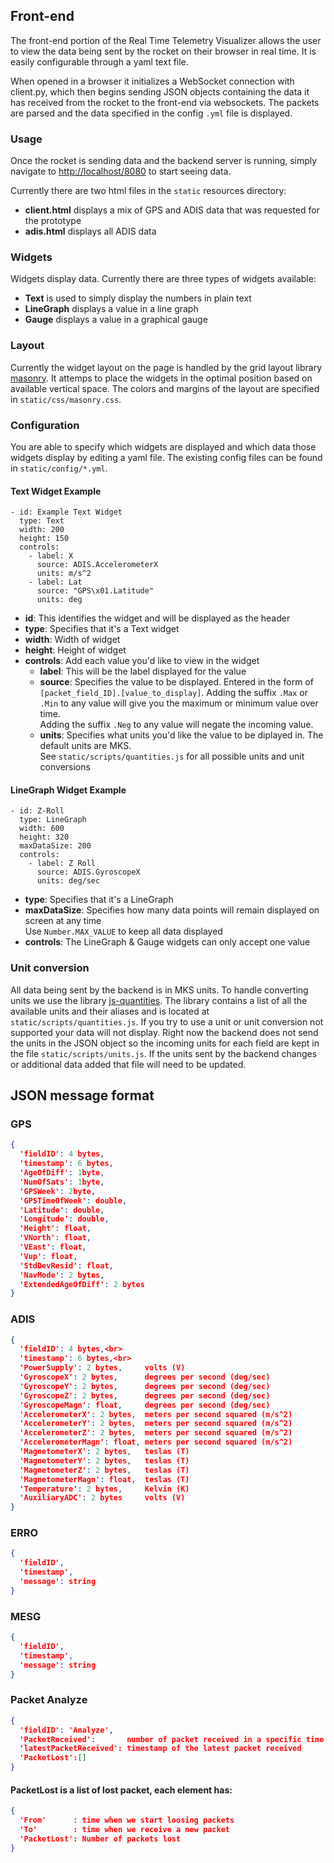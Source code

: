 ## Front-end

The front-end portion of the Real Time Telemetry Visualizer allows the user to view the data being sent by the rocket on their browser in real time.  It is easily configurable through a yaml text file.

When opened in a browser it initializes a WebSocket connection with client.py, which then begins sending JSON objects containing the data it has received from the rocket to the front-end via websockets.  The packets are parsed and the data specified in the config ```.yml``` file is displayed.

### Usage

Once the rocket is sending data and the backend server is running, simply navigate to [http://localhost/8080](http://localhost/8080) to start seeing data.

Currently there are two html files in the ```static``` resources directory:
* **client.html** displays a mix of GPS and ADIS data that was requested for the prototype
* **adis.html** displays all ADIS data

### Widgets

Widgets display data.  Currently there are three types of widgets available:
* **Text** is used to simply display the numbers in plain text
* **LineGraph** displays a value in a line graph
* **Gauge** displays a value in a graphical gauge

### Layout

Currently the widget layout on the page is handled by the grid layout library [masonry](http://masonry.desandro.com/).  It attemps to place the widgets in the optimal position based on available vertical space.  The colors and margins of the layout are specified in ```static/css/masonry.css```.

### Configuration

You are able to specify which widgets are displayed and which data those widgets display by editing a yaml file.  The existing config files can be found in ```static/config/*.yml```.

#### Text Widget Example
    - id: Example Text Widget
      type: Text
      width: 200
      height: 150
      controls:
        - label: X
          source: ADIS.AccelerometerX
          units: m/s^2
        - label: Lat
          source: "GPS\x01.Latitude"
          units: deg

* **id**:	This identifies the widget and will be displayed as the header
* **type**:	Specifies that it's a Text widget
* **width**:	Width of widget
* **height**:	Height of widget
* **controls**:	Add each value you'd like to view in the widget
  * **label**:	This will be the label displayed for the value
  * **source**:	Specifies the value to be displayed.  Entered in the form of ```[packet_field_ID].[value_to_display]```.
  					    Adding the suffix ```.Max``` or ```.Min``` to any value will give you the maximum or minimum value over time.  
						    Adding the suffix ```.Neg``` to any value will negate the incoming value.
  * **units**:	Specifies what units you'd like the value to be diplayed in.  The default units are MKS.  
  					See ```static/scripts/quantities.js``` for all possible units and unit conversions

#### LineGraph Widget Example
    - id: Z-Roll
      type: LineGraph
      width: 600
      height: 320
      maxDataSize: 200
      controls:
        - label: Z Roll
          source: ADIS.GyroscopeX
          units: deg/sec

* **type**:	Specifies that it's a LineGraph
* **maxDataSize**:	Specifies how many data points will remain displayed on screen at any time  
								Use ```Number.MAX_VALUE``` to keep all data displayed
* **controls**:	The LineGraph & Gauge widgets can only accept one value

### Unit conversion

All data being sent by the backend is in MKS units.  To handle converting units we use the library [js-quantities](https://github.com/gentooboontoo/js-quantities).  The library contains a list of all the available units and their aliases and is located at ```static/scripts/quantities.js```.  If you try to use a unit or unit conversion not supported your data will not display.
Right now the backend does not send the units in the JSON object so the incoming units for each field are kept in the file ```static/scripts/units.js```.  If the units sent by the backend changes or additional data added that file will need to be updated.


## JSON message format

### GPS

```json
{
  'fieldID': 4 bytes,
  'timestamp': 6 bytes,
  'AgeOfDiff': 1byte,
  'NumOfSats': 1byte,
  'GPSWeek': 2byte,
  'GPSTimeOfWeek': double,
  'Latitude': double,
  'Longitude': double,
  'Height': float,
  'VNorth': float,
  'VEast': float,
  'Vup': float,
  'StdDevResid': float,
  'NavMode': 2 bytes,
  'ExtendedAgeOfDiff': 2 bytes
}
```


### ADIS

```json
{                             
  'fieldID': 4 bytes,<br>
  'timestamp': 6 bytes,<br>
  'PowerSupply': 2 bytes,     volts (V)
  'GyroscopeX': 2 bytes,      degrees per second (deg/sec)
  'GyroscopeY': 2 bytes,      degrees per second (deg/sec)
  'GyroscopeZ': 2 bytes,      degrees per second (deg/sec)
  'GyroscopeMagn': float,     degrees per second (deg/sec)
  'AccelerometerX': 2 bytes,  meters per second squared (m/s^2)
  'AccelerometerY': 2 bytes,  meters per second squared (m/s^2)
  'AccelerometerZ': 2 bytes,  meters per second squared (m/s^2)
  'AccelerometerMagn': float, meters per second squared (m/s^2)
  'MagnetometerX': 2 bytes,   teslas (T)
  'MagnetometerY': 2 bytes,   teslas (T)
  'MagnetometerZ': 2 bytes,   teslas (T)
  'MagnetometerMagn': float,  teslas (T)
  'Temperature': 2 bytes,     Kelvin (K)
  'AuxiliaryADC': 2 bytes     volts (V)
}
```

### ERRO

```json
{
  'fieldID',
  'timestamp',
  'message': string
}
```

### MESG

```json
{
  'fieldID',
  'timestamp',
  'message': string
}
```

### Packet Analyze

```json
{
  'fieldID': 'Analyze',
  'PacketReceived':       number of packet received in a specific time interval
  'latestPacketReceived': timestamp of the latest packet received 
  'PacketLost':[]
}
```

#### PacketLost is a list of lost packet, each element has:

```json
{
  'From'      : time when we start loosing packets
  'To'        : time when we receive a new packet
  'PacketLost': Number of packets lost
}
```
